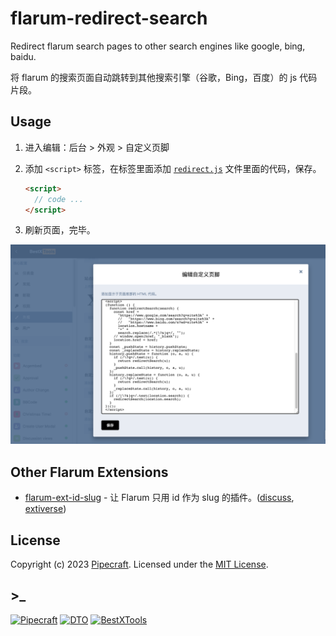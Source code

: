 # flarum-redirect-search

Redirect flarum search pages to other search engines like google, bing, baidu.

将 flarum 的搜索页面自动跳转到其他搜索引擎（谷歌，Bing，百度）的 js 代码片段。

## Usage

1. 进入编辑：后台 > 外观 > 自定义页脚

2. 添加 `<script>` 标签，在标签里面添加 [`redirect.js`](redirect.js) 文件里面的代码，保存。
   ```html
   <script>
     // code ...
   </script>
   ```
3. 刷新页面，完毕。

![Usage screen shot](assets/add-code.png)

## Other Flarum Extensions

- [flarum-ext-id-slug](https://github.com/PipecraftNet/flarum-ext-id-slug) - 让 Flarum 只用 id 作为 slug 的插件。([discuss](https://discuss.flarum.org.cn/d/2799), [extiverse](https://extiverse.com/extension/pipecraft/flarum-ext-id-slug))

## License

Copyright (c) 2023 [Pipecraft](https://www.pipecraft.net). Licensed under the [MIT License](https://github.com/PipecraftNet/flarum-redirect-search/blob/main/LICENSE).

## >\_

[![Pipecraft](https://img.shields.io/badge/site-pipecraft-brightgreen)](https://www.pipecraft.net)
[![DTO](https://img.shields.io/badge/site-DTO-brightgreen)](https://dto.pipecraft.net)
[![BestXTools](https://img.shields.io/badge/site-bestxtools-brightgreen)](https://www.bestxtools.com)

